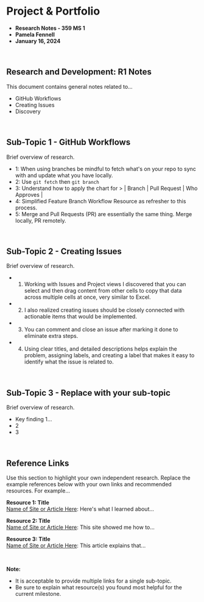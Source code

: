 # Project & Portfolio 

* **Research Notes - 359 MS 1**
* **Pamela Fennell**
* **January 16, 2024**

<br>



## Research and Development: R1 Notes

This document contains general notes related to...
- GitHub Workflows
- Creating Issues
- Discovery

<br>


## Sub-Topic 1 - GitHub Workflows
Brief overview of research. 

* 1: When using branches be mindful to fetch what's on your repo to sync with and update what you have locally.
* 2: Use `git fetch` then `git branch`
* 3: Understand how to apply the chart for  > | Branch | Pull Request | Who Approves |
* 4: Simplified Feature Branch Workflow Resource as refresher to this process.
* 5: Merge and Pull Requests (PR) are essentially the same thing. Merge locally, PR remotely.


<br>


## Sub-Topic 2 - Creating Issues
Brief overview of research. 

* 1. Working with Issues and Project views I discovered that you can select and then drag content from other cells to copy that data across multiple cells at once, very similar to Excel.
* 2. I also realized creating issues should be closely connected with actionable items that would be implemented.
* 3. You can comment and close an issue after marking it done to eliminate extra steps.
* 4. Using clear titles, and detailed descriptions helps explain the problem, assigning labels, and creating a label that makes it easy to identify what the issue is related to. 

<br>


## Sub-Topic 3 - Replace with your sub-topic
Brief overview of research. 

* Key finding 1...
* 2
* 3 


    
<br>

## Reference Links
Use this section to highlight your own independent research. Replace the example references below with your own links and recommended resources. For example...

**Resource 1: Title**  
[Name of Site or Article Here](https://www.someaddress.com/full/url/): Here's what I learned about...  

**Resource 2: Title**    
[Name of Site or Article Here](https://www.someaddress.com/full/url/): This site showed me how to...

**Resource 3: Title**      
[Name of Site or Article Here](https://www.someaddress.com/full/url/): This article explains that...

<br>

**Note:**  

* It is acceptable to provide multiple links for a single sub-topic.  
* Be sure to explain what resource(s) you found most helpful for the current milestone. 



